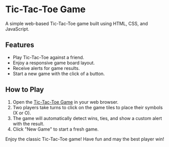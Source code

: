 # Tic-Tac-Toe Game

A simple web-based Tic-Tac-Toe game built using HTML, CSS, and JavaScript.

## Features

- Play Tic-Tac-Toe against a friend.
- Enjoy a responsive game board layout.
- Receive alerts for game results.
- Start a new game with the click of a button.

## How to Play

1. Open the [Tic-Tac-Toe Game](https://mojo213.github.io/Tic-Tac-Toe/) in your web browser.
2. Two players take turns to click on the game tiles to place their symbols (X or O).
3. The game will automatically detect wins, ties, and show a custom alert with the result.
4. Click "New Game" to start a fresh game.

Enjoy the classic Tic-Tac-Toe game! Have fun and may the best player win!
